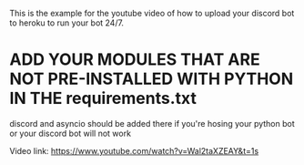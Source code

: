 This is the example for the youtube video of how to upload your discord bot to heroku to run your bot 24/7.

# ADD YOUR MODULES THAT ARE NOT PRE-INSTALLED WITH PYTHON IN THE requirements.txt
discord and asyncio should be added there if you're hosing your python bot or your discord bot will not work


Video link: https://www.youtube.com/watch?v=Wal2taXZEAY&t=1s

